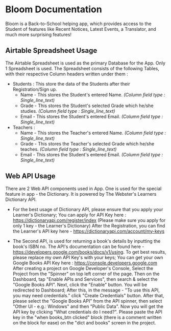 # Bloom Documentation
Bloom is a Back-to-School helping app, which provides access to the Student of features like Recent Notices, Latest Events, a Translator, and much more surprising features!

## Airtable Spreadsheet Usage
The Airtable Spreadsheet is used as the primary Database for the App. Only 1 Spreadsheet is used.
The Spreadsheet consists of the following Tables, with their respective Column headers written under them : 
- Students : This store the data of the Students after their Registration/Sign up.
  * Name - This stores the Student's entered Name. *(Column field type : Single_line_text)*
  * Grade - This stores the Student's selected Grade which he/she studies. *(Column field type : Single_line_text)*
  * Email - This stores the Student's entered Email. *(Column field type : Single_line_text)*
- Teachers : 
  * Name - This stores the Teacher's entered Name. *(Column field type : Single_line_text)*
  * Grade - This stores the Teacher's selected Grade which he/she teaches. *(Column field type : Single_line_text)*
  * Email - This stores the Student's entered Email. *(Column field type : Single_line_text)*

## Web API Usage
There are 2 Web API components used in App. One is used for the special feature in app - the Dictionary. It is powered by The Webster's Learners Dictionary API.
* For the best usage of Dictionary API, please ensure that you apply your Learner's Dictionary; You can apply for API Key here : https://dictionaryapi.com/register/index
(Please make sure you apply for only 1 key - the Learner's Dictionary)
After the Registration, you can find the Learner's API key here - https://dictionaryapi.com/account/my-keys

* The Second API, is used for returning a book's details by inputting the book's ISBN no. The API's documentation can be found here - https://developers.google.com/books/docs/v1/using.
To get best results, please replace my own API Key's with your keys; You can get your own Google Books API Key here : https://console.developers.google.com
After creating a project on Google Developer's Console, Select the Project from the "Spinner" on top left corner of the page. Then on the Dashboard, tap "Enable APIs and Services", then search & select the "Google Books API".
Next, click the "Enable" button. You will be redirected to Dashboard; After this, in the message - "To use this API, you may need credentials." click "Create Credentials" button.
After that, please select the "Google Books API" from the API spinner, then select "Other UI - e.g.: Windows" and then "Public Data".
Now you will get the API key by clicking "What credentials do I need?". Please paste the API key in the "when books_btn clicked" block (there is a comment written on the block for ease) on the "dict and books" screen in the project.

